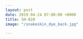```yaml
---
layout: post
date: 2019-04-24 07:00:00 +0000
title: SH-020
image: "/snakeskin_dye_back.jpg"

---
```

